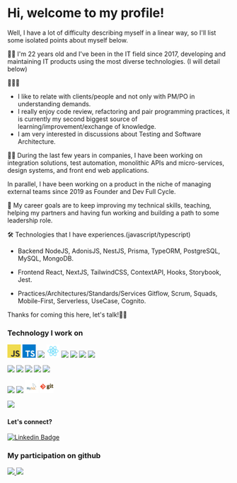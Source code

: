 # Hi, welcome to my profile!




Well, I have a lot of difficulty describing myself in a linear way, so I'll list some isolated points about myself below.

 👨‍🎓
I'm 22 years old and I've been in the IT field since 2017, developing and maintaining IT products using the most diverse technologies. (I will detail below)

👨‍💻💙
- I like to relate with clients/people and not only with PM/PO in understanding demands.
- I really enjoy code review, refactoring and pair programming practices, it is currently my second biggest source of learning/improvement/exchange of knowledge.
- I am very interested in discussions about Testing and Software Architecture.

 👷‍♂️
During the last few years in companies, I have been working on integration solutions, test automation, monolithic APIs and micro-services, design systems, and front end web applications.

In parallel, I have been working on a product in the niche of managing external teams since 2019 as Founder and Dev Full Cycle.

🎯
My career goals are to keep improving my technical skills, teaching, helping my partners and having fun working and building a path to some leadership role.

🛠
Technologies that I have experiences.(javascript/typescript)
- Backend
NodeJS, AdonisJS, NestJS, Prisma, TypeORM, PostgreSQL, MySQL, MongoDB.

- Frontend
React, NextJS, TailwindCSS, ContextAPI, Hooks, Storybook, Jest.

- Practices/Architectures/Standards/Services
Gitflow, Scrum, Squads, Mobile-First, Serverless, UseCase, Cognito.


Thanks for coming this here, let's talk!🤜🤛

### Technology I work on
<code><img height="30" src="https://raw.githubusercontent.com/github/explore/80688e429a7d4ef2fca1e82350fe8e3517d3494d/topics/javascript/javascript.png"></code>
<code><img height="30" src="https://raw.githubusercontent.com/github/explore/80688e429a7d4ef2fca1e82350fe8e3517d3494d/topics/typescript/typescript.png"></code>
<code><img height="30" src="https://www.styled-components.com/atom.png"></code>
<code><img height="30" src="https://raw.githubusercontent.com/github/explore/80688e429a7d4ef2fca1e82350fe8e3517d3494d/topics/react/react.png"></code>
<code><img height="30" src="https://img2.gratispng.com/20180828/yge/kisspng-1st-century-logo-brand-electric-motor-duoweb-5b85a160141ef6.2288466515354842560824.jpg"></code>
<code><img height="30" src="https://www.excelsiortechnologies.com/img/about/node-js.png"></code>
<code><img height="30" src="https://i7.pngguru.com/preview/247/558/407/node-js-javascript-express-js-npm-react-github.jpg"></code>
<code><img height="30" src="https://miro.medium.com/max/400/0*KhW-3AFJ4qYeURtJ.jpg"></code>

<code><img height="30" src="https://vignette.wikia.nocookie.net/lpunb/images/b/b1/Logo_Python.png/revision/latest/scale-to-width-down/340?cb=20130301171443"></code>
<code><img height="30" src="https://binlivm470.files.wordpress.com/2017/02/scrapy.png"></code>
<code><img height="30" src="https://static.wixstatic.com/media/e2c911_c305570da8764943bd74fbdc3b08b574~mv2.png/v1/fill/w_400,h_398,al_c,lg_1,q_85/numpy.webp"></code>
<code><img height="30" src="https://www.vhv.rs/dpng/d/38-384674_opencv-logo-png-transparent-png.png"></code>
<code><img height="30" src="https://www.clipartmax.com/png/small/250-2501985_siks-cbs-datacamp-spark-tutorial-notebook-jupyter-notebook-icon.png"></code>

<code><img height="30" src="https://www.limasoftware.com.br/img/postgres.jpg"></code>
<code><img height="30" src="https://res.cloudinary.com/practicaldev/image/fetch/s--a67KYY-A--/c_fill,f_auto,fl_progressive,h_320,q_auto,w_320/https://dev-to-uploads.s3.amazonaws.com/uploads/user/profile_image/56177/3a0504e3-1139-4110-b903-08949636010a.jpg"></code>
<code><img height="30" src="https://raw.githubusercontent.com/github/explore/80688e429a7d4ef2fca1e82350fe8e3517d3494d/topics/mysql/mysql.png"></code>
<code><img height="30" src="https://raw.githubusercontent.com/github/explore/80688e429a7d4ef2fca1e82350fe8e3517d3494d/topics/git/git.png"></code>

<code><img height="30" src="https://peritoemphp.com/wp-content/uploads/2019/02/letter_c_PNG22.png"></code>

#### Let's connect?

[![Linkedin Badge](https://img.shields.io/badge/LinkedIn-0077B5?style=for-the-badge&logo=linkedin&logoColor=white)](https://www.linkedin.com/in/mateus-fernandes-costa-0955b1196//)

### My participation on github

<a href="https://github.com/mateustech">
  <img height="180em" src="https://github-readme-stats.vercel.app/api?username=mateustech&show_icons=true" />
  <img height="180em" src="https://github-readme-stats.vercel.app/api/top-langs/?username=mateustech&layout=compact" />
</a>
